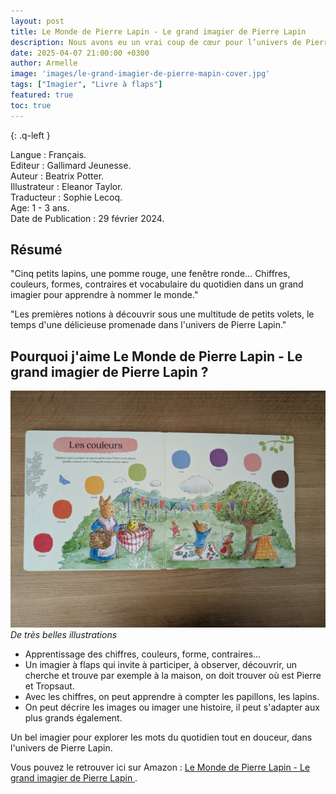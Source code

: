 ```yaml
---
layout: post
title: Le Monde de Pierre Lapin - Le grand imagier de Pierre Lapin
description: Nous avons eu un vrai coup de cœur pour l’univers de Pierre Lapin, mon fils et moi.
date: 2025-04-07 21:00:00 +0300
author: Armelle
image: 'images/le-grand-imagier-de-pierre-mapin-cover.jpg'
tags: ["Imagier", "Livre à flaps"]
featured: true
toc: true
---
```


{: .q-left }

Langue : Français.         
Editeur : Gallimard Jeunesse.  
Auteur : Beatrix Potter.  
Illustrateur : Eleanor Taylor.   
Traducteur : Sophie Lecoq.     
Age:  1 - 3 ans.  
Date de Publication : 29 février 2024.

## Résumé

"Cinq petits lapins, une pomme rouge, une fenêtre ronde... Chiffres, couleurs, formes, contraires et vocabulaire du quotidien dans un grand imagier pour apprendre à nommer le monde."

"Les premières notions à découvrir sous une multitude de petits volets, le temps d'une délicieuse promenade dans l'univers de Pierre Lapin."

## Pourquoi j'aime Le Monde de Pierre Lapin - Le grand imagier de Pierre Lapin ?

![De très belles illustrations](images/le-grand-imagier-de-pierre-lapin-int.jpg)
*De très belles illustrations*
- Apprentissage des chiffres, couleurs, forme, contraires...
- Un imagier à flaps qui invite à participer, à observer, découvrir, un cherche et trouve par exemple à la maison, on doit trouver où est Pierre et Tropsaut.
- Avec les chiffres, on peut apprendre à compter les papillons, les lapins.
- On peut décrire les images ou imager une histoire, il peut s'adapter aux plus grands également. 

 Un bel imagier pour explorer les mots du quotidien tout en douceur, dans l'univers de Pierre Lapin. 
 
 Vous pouvez le retrouver ici sur Amazon : [Le Monde de Pierre Lapin - Le grand imagier de Pierre Lapin ](https://amzn.to/4lSigcM).

